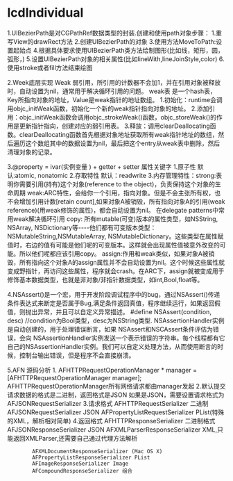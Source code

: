 # lcdIndividual
1.UIBezierPath是对CGPathRef数据类型的封装.创建和使用path对象步骤：
    1.重写View的drawRect方法
    2.创建UIBezierPath的对象
    3.使用方法MoveToPath:设置起始点
    4.根据具体要求使用UIBezierPath类方法绘制图形(比如线，矩形，圆，弧形，)
    5.设置UIBezierPath对象的相关属性(比如lineWith,lineJoinStyle,color)
    6.使用stroke或者fill方法结束绘图
    
2.Week底层实现
    Weak 弱引用，所引用的计数器不会加1，并在引用对象被释放时，自动设置为nil，通常用于解决循环引用的问题。
    weak表 是一个hash表，Key所指向对象的地址，Value是weak指针的地址数组。
    1.初始化：runtime会调用objc_initWeak函数，初始化一个新的weak指针指向对象的地址。
    2.添加引用：objc_initWeak函数会调用objc_strokeWeak()函数，objc_storeWeak()的作用是更新指针指向，创建对应的弱引用表。
    3.释放：调用clearDeallocating函数。clearDeallocating函数首先根据对象地址获取所有weak指针地址的数组，然后遍历这个数组其中的数据设置为nil，最后把这个entry从weak表中删除，然后清理对象的记录。
    
3.@property = ivar(实例变量 ) + getter + setter
    属性关键字 1.原子性       默认:atomic, nonatomic
    2.存取特性  默认：readwrite
    3.内存管理特性：strong:表明你需要引用(持有)这个对象(reference to the object)，负责保持这个对象的生命周期
                                weak:ARC特性，会给你一个引用，指向对象。但是不会主张所有权，也不会增加引用计数[retain count],如果对象A被销毁，所有指向对象A的引用(weak reference)(用weak修饰的属性)，都会自动设置为nil。 在delegate patterns中常用weak解决循环引用
                                copy: 所有mutable(可变)版本的属性类型，如NSString, NSArray, NSDictionary等----他们都有可变版本类型：NSMutableString,NSMutableArray, NSMutableDictionary。这些类型在属性赋值时，右边的值有可能是他们呢的可变版本。这样就会出现属性值被意外改变的可能。所以他们呢都应该引用copy。
                                assign:作用和weak类似，如果对象A被销毁，所有指向这个对象A的assign属性并不会自动设置为nil。这个时候这些属性就变成野指针，再访问这些属性，程序就会crash。在ARC下，assign就被变成用于修饰基本数据类型，也就是非对象/非指针数据类型，如int,Bool,float等。

4.NSAssert()是一个宏，用于开发阶段调试程序中的bug，通过NSAssert()传递条件表达式来断定是否属于Bug,满足条件返回真值，程序继续运行，如果返回假值，则抛出异常，并且可以自定义异常描述。  #define NSAssert(condition, desc)  //condition为Bool类型，desc为NSString类型.
NSAssertionHandler实例是自动创建的，用于处理错误断言，如果 NSAssert和NSCAssert条件评估为错误，会向 NSAssertionHandler实例发送一个表示错误的字符串。每个线程都有它自己的NSAssertionHandler实例。我们可以自定义处理方法，从而使用断言的时候，控制台输出错误，但是程序不会直接崩溃。

5.AFN 源码分析
        1. AFHTTPRequestOperationManager * manager = [AFHTTPRequestOperationManager manager];
            AFHTTPRequestOperationManager所有网络请求都由manager发起
        2.默认提交请求数据的格式是二进制，返回格式是JSON
            如果是JSON，需要设置请求格式为AFJSONRequestSerializer
        3.请求格式
            AFHTTPRequestSerializer     二进制
            AFJSONRequestSerializer    JSON
            AFPropertyListRequestSerializer  PList(特殊的XML，解析相对简单)
        4.返回格式
            AFHTTPResponseSerializer 二进制格式
            AFJSONResponseSerializer JSON AFXMLParserResponseSerializer XML,只能返回XMLParser,还需要自己通过代理方法解析
            
            AFXMLDocumentResponseSerializer (Mac OS X)
            AFPropertyListResponseSerializer PList
            AFImageResponseSerializer Image
            AFCompoundResponseSerializer 组合
            
            













































